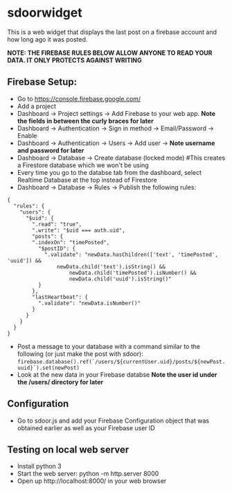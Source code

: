 # sdoorwidget

This is a web widget that displays the last post on a firebase account and how long ago it was posted.

**NOTE: THE FIREBASE RULES BELOW ALLOW ANYONE TO READ YOUR DATA. IT ONLY PROTECTS AGAINST WRITING**

## Firebase Setup:
* Go to https://console.firebase.google.com/
* Add a project
* Dashboard -> Project settings -> Add Firebase to your web app. **Note the fields in between the curly braces for later**
* Dashboard -> Authentication -> Sign in method -> Email/Password -> Enable
* Dashboard -> Authentication -> Users -> Add user -> **Note username and password for later**
* Dashboard -> Database -> Create database (locked mode) #This creates a Firestore database which we won't be using
* Every time you go to the databse tab from the dashboard, select Realtime Database at the top instead of Firestore
* Dashboard -> Database  -> Rules -> Publish the following rules:
```
{
  "rules": {
    "users": {
      "$uid": {
        ".read": "true",
        ".write": "$uid === auth.uid",
        "posts": {
        ".indexOn": "timePosted",
          "$postID": {
          	".validate": "newData.hasChildren(['text', 'timePosted', 'uuid']) &&
          	    newData.child('text').isString() &&
                    newData.child('timePosted').isNumber() &&
                    newData.child('uuid').isString()"
          }
        },
        "lastHeartbeat": {
          ".validate": "newData.isNumber()"
        }
      }
    }
  }
}
```
* Post a message to your database with a command similar to the following (or just make the post with sdoor):
```firebase.database().ref(`/users/${currentUser.uid}/posts/${newPost.uuid}`).set(newPost)```
* Look at the new data in your Firebase databse **Note the user id under the /users/ directory for later**

## Configuration
* Go to sdoor.js and add your Firebase Configuration object that was obtained earlier as well as your Firebase user ID

## Testing on local web server
* Install python 3
* Start the web server: python -m http.server 8000
* Open up http://localhost:8000/ in your web browser